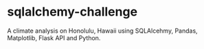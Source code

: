 # sqlalchemy-challenge
A climate analysis on Honolulu, Hawaii using SQLAlcehmy, Pandas, Matplotlib, Flask API and Python.